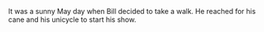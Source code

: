 It was a sunny May day when Bill decided to take a walk. He reached for his cane and his unicycle to start his show.
